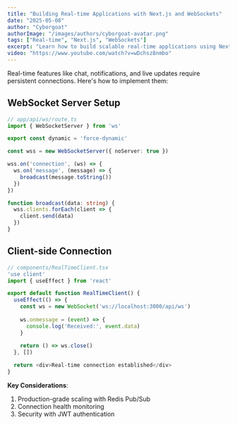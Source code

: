 ```yaml
---
title: "Building Real-time Applications with Next.js and WebSockets"
date: "2025-05-08"
author: "Cyborgoat"
authorImage: "/images/authors/cyborgoat-avatar.png"
tags: ["Real-time", "Next.js", "WebSockets"]
excerpt: "Learn how to build scalable real-time applications using Next.js and WebSockets."
video: "https://www.youtube.com/watch?v=wDchsz8nmbo"
---
```


Real-time features like chat, notifications, and live updates require persistent connections. Here's how to implement them:

## WebSocket Server Setup

```typescript
// app/api/ws/route.ts
import { WebSocketServer } from 'ws'

export const dynamic = 'force-dynamic'

const wss = new WebSocketServer({ noServer: true })

wss.on('connection', (ws) => {
  ws.on('message', (message) => {
    broadcast(message.toString())
  })
})

function broadcast(data: string) {
  wss.clients.forEach(client => {
    client.send(data)
  })
}
```

## Client-side Connection

```typescript
// components/RealTimeClient.tsx
'use client'
import { useEffect } from 'react'

export default function RealTimeClient() {
  useEffect(() => {
    const ws = new WebSocket('ws://localhost:3000/api/ws')
    
    ws.onmessage = (event) => {
      console.log('Received:', event.data)
    }
    
    return () => ws.close()
  }, [])

  return <div>Real-time connection established</div>
}
```

**Key Considerations**:

1. Production-grade scaling with Redis Pub/Sub
2. Connection health monitoring
3. Security with JWT authentication

